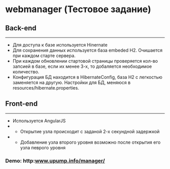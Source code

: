 # webmanager (Тестовое задание)
## Back-end
***
- Для доступа к базе используется Hinernate
- Для сохранения данных используется база embeded H2. Очишается при каждом старте сервера.
- При каждом обновлении стартовой страницы проверяется кол-во запсией в базе, если их менее 3-х, то добаляется необходимое количество. 
- Конфигурация БД находится в HibernateConfig, база H2 с легкостью заменяется на другую. Настройки для БД, меняюся в resources/hibernate.properties.

## Front-end 
***
- Используется AngularJS
- - Открытие узла происходит с заданой 2-х секундной задержкой 
- - Добавление узла второго уровня возможно после открытия его узла певрого уровня
### Demo: http:www.upump.info/manager/
